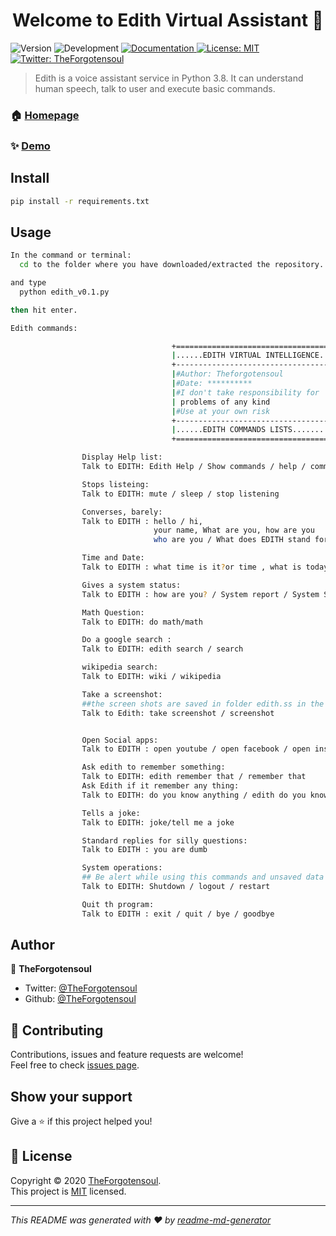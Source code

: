 <h1 align="center">Welcome to Edith Virtual Assistant 👋</h1>
<p>
  <img alt="Version" src="https://img.shields.io/badge/version-V0.1-blue.svg?cacheSeconds=2592000" />
  <img alt="Development" src="https://img.shields.io/badge/Development-inprogress-orange.svg?cacheSeconds=2592000" />
  <a href="https://github.com/TheForgotensoul/Edith-Virtual-Assistant" target="_blank">
    <img alt="Documentation" src="https://img.shields.io/badge/documentation-yes-brightgreen.svg" />
  </a>
  <a href="https://github.com/TheForgotensoul/Edith-Virtual-Assistant/blob/master/LICENSE" target="_blank">
    <img alt="License: MIT" src="https://img.shields.io/badge/License-MIT-yellow.svg" />
  </a>
  <a href="https://twitter.com/TheForgotensoul" target="_blank">
    <img alt="Twitter: TheForgotensoul" src="https://img.shields.io/twitter/follow/TheForgotensoul.svg?style=social" />
  </a>
</p>

> Edith is a voice assistant service in Python 3.8. It can understand human speech, talk to user and execute basic commands.

### 🏠 [Homepage](https://github.com/TheForgotensoul/Edith-Virtual-Assistant)

### ✨ [Demo](https://github.com/TheForgotensoul/Edith-Virtual-Assistant)

## Install

```sh
pip install -r requirements.txt
```

## Usage

```sh
In the command or terminal:
  cd to the folder where you have downloaded/extracted the repository.

and type
  python edith_v0.1.py

then hit enter.

Edith commands:

                                    +=======================================+
                                    |......EDITH VIRTUAL INTELLIGENCE.......|
                                    +---------------------------------------+
                                    |#Author: Theforgotensoul               |
                                    |#Date: **********                      |
                                    |#I don't take responsibility for       |
                                    | problems of any kind                  |
                                    |#Use at your own risk                  |
                                    +---------------------------------------+
                                    |......EDITH COMMANDS LISTS.............|
                                    +=======================================+

                Display Help list:
                Talk to EDITH: Edith Help / Show commands / help / commands

                Stops listeing:
                Talk to EDITH: mute / sleep / stop listening

                Converses, barely:
                Talk to EDITH : hello / hi,
                                your name, What are you, how are you
                                who are you / What does EDITH stand for / what is edith?

                Time and Date:
                Talk to EDITH : what time is it?or time , what is today date or simply date

                Gives a system status:
                Talk to EDITH : how are you? / System report / System Status

                Math Question:
                Talk to EDITH: do math/math

                Do a google search :
                Talk to EDITH: edith search / search

                wikipedia search:
                Talk to EDITH: wiki / wikipedia

                Take a screenshot:
                ##the screen shots are saved in folder edith.ss in the main directory
                Talk to Edith: take screenshot / screenshot


                Open Social apps:
                Talk to EDITH : open youtube / open facebook / open instagram

                Ask edith to remember something:
                Talk to EDITH: edith remember that / remember that
                Ask Edith if it remember any thing:
                Talk to EDITH: do you know anything / edith do you know anything

                Tells a joke:
                Talk to EDITH: joke/tell me a joke

                Standard replies for silly questions:
                Talk to EDITH : you are dumb

                System operations:
                ## Be alert while using this commands and unsaved data will to lost.
                Talk to EDITH: Shutdown / logout / restart

                Quit th program:
                Talk to EDITH : exit / quit / bye / goodbye

```

## Author

👤 **TheForgotensoul**

- Twitter: [@TheForgotensoul](https://twitter.com/TheForgotensoul)
- Github: [@TheForgotensoul](https://github.com/TheForgotensoul)

## 🤝 Contributing

Contributions, issues and feature requests are welcome!<br />Feel free to check [issues page](https://github.com/TheForgotensoul/Edith-Virtual-Assistant/blob/master/LICENSE).

## Show your support

Give a ⭐️ if this project helped you!

## 📝 License

Copyright © 2020 [TheForgotensoul](https://github.com/TheForgotensoul).<br />
This project is [MIT](https://github.com/TheForgotensoul/Edith-Virtual-Assistant/blob/master/LICENSE) licensed.

---

_This README was generated with ❤️ by [readme-md-generator](https://github.com/kefranabg/readme-md-generator)_
